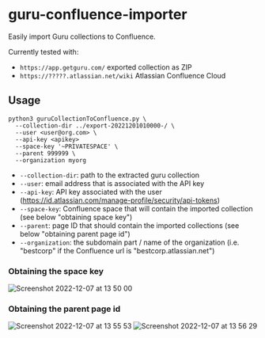 # guru-confluence-importer

Easily import Guru collections to Confluence.

Currently tested with: 
 * `https://app.getguru.com/` exported collection as ZIP
 * `https://?????.atlassian.net/wiki` Atlassian Confluence Cloud

## Usage

```
python3 guruCollectionToConfluence.py \
  --collection-dir ../export-20221201010000-/ \
  --user <user@org.com> \
  --api-key <apikey>
  --space-key '~PRIVATESPACE' \
  --parent 999999 \
  --organization myorg
```

* `--collection-dir`: path to the extracted guru collection
* `--user`: email address that is associated with the API key
* `--api-key`: API key associated with the user (https://id.atlassian.com/manage-profile/security/api-tokens)
* `--space-key`: Confluence space that will contain the imported collection (see below "obtaining space key")
* `--parent`: page ID that should contain the imported collections (see below "obtaining parent page id")
* `--organization`: the subdomain part / name of the organization (i.e. "bestcorp" if the Confluence url is "bestcorp.atlassian.net")


### Obtaining the space key
![Screenshot 2022-12-07 at 13 50 00](https://user-images.githubusercontent.com/2370607/206270068-dcec91ad-2cbe-4d82-9501-35817539e140.png)

### Obtaining the parent page id
![Screenshot 2022-12-07 at 13 55 53](https://user-images.githubusercontent.com/2370607/206271427-02cbbf6f-7399-408e-b188-b84e5b4adf71.png)
![Screenshot 2022-12-07 at 13 56 29](https://user-images.githubusercontent.com/2370607/206271447-9dcd8f94-7ee7-4268-a006-c496ada6c24b.png)

